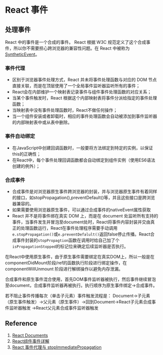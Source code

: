 # React 事件

## 处理事件

React 中的事件是一个合成的事件。 React 根据 W3C 规范定义了这个合成事件，所以你不需要担心跨浏览器的兼容性问题。在 React 中被称为 [SyntheticEvent](https://reactjs.org/docs/events.html)。

### 事件代理

- 区别于浏览器事件处理方式，React 并未将事件处理函数与对应的 DOM 节点直接关联，而是在顶层使用了一个全局事件监听器监听所有的事件；
- React会在内部维护一个映射表记录事件与组件事件处理函数的对应关系；
- 当某个事件触发时，React 根据这个内部映射表将事件分派给指定的事件处理函数；
- 当映射表中没有事件处理函数时，React不做任何操作；
- 当一个组件安装或者卸载时，相应的事件处理函数会自动被添加到事件监听器的内部映射表中或从表中删除。

### 事件自动绑定

- 在JavaScript中创建回调函数时，一般要将方法绑定到特定的实例，以保证this的正确性；
- 在React中，每个事件处理回调函数都会自动绑定到组件实例（使用ES6语法创建的例外）；

### 合成事件

- 合成事件是对浏览器原生事件跨浏览器的封装，并与浏览器原生事件有着同样的接口，如stopPropagation(),preventDefault()等，并且这些接口是跨浏览器兼容的。
- 如果需要使用浏览器原生事件，可以通过合成事件的nativeEvent属性获取
- React 并不是将事件绑在真实 DOM 上，而是在 document 处监听所有支持的事件，当事件发生并冒泡至document处时，React将事件内容封装并交由真正的处理函数运行，React在事件处理程序需要手动调用`e.stopPropagation()`或`e.preventDefalult()`返回false停止传播。React合成事件封装的`stopPropagtion`函数在调用时给自己加了个`isPropagationStopped`的标记位来确定后续监听器是否执行。

在React中使用原生事件，由于原生事件需要绑定在真实DOM上，所以一般是在 componentDidMount阶段/ref的函数执行阶段进行绑定操作，在componentWillUnmount 阶段进行解绑操作以避免内存泄漏。

合成事件和原生事件混合使用，首先DOM事件监听器被执行，然后事件继续冒泡至document，合成事件监听器再被执行。执行顺序为原生事件绑定->合成事件。

若不阻止事件传播每次（单击子元素）事件触发流程是：
Document->子元素（原生事件触发）->父元素（原生事件）->回到Document->React子元素合成事件监听器触发 ->React父元素合成事件监听器触发

## Reference

1. [React Documents](https://reactjs.org/docs/handling-events.html)
2. [React组件事件详解](https://segmentfault.com/a/1190000013590052)
3. [React 事件代理与 stopImmediatePropagation](https://github.com/youngwind/blog/issues/107)